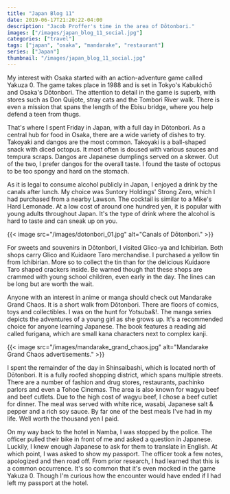 ```yaml
---
title: "Japan Blog 11"
date: 2019-06-17T21:20:22-04:00
description: "Jacob Proffer's time in the area of Dōtonbori."
images: ["/images/japan_blog_11_social.jpg"]
categories: ["travel"]
tags: ["japan", "osaka", "mandarake", "restaurant"]
series: ["Japan"]
thumbnail: "/images/japan_blog_11_social.jpg"
---
```


My interest with Osaka started with an action-adventure game called Yakuza 0. The game takes place in 1988 and is set in Tokyo's Kabukichō and Osaka's Dōtonbori. The attention to detail in the game is superb, with stores such as Don Quijote, stray cats and the Tombori River walk. There is even a mission that spans the length of the Ebisu bridge, where you help defend a teen from thugs.

That's where I spent Friday in Japan, with a full day in Dōtonbori. As a central hub for food in Osaka, there are a wide variety of dishes to try. Takoyaki and dangos are the most common. Takoyaki is a ball-shaped snack with diced octopus. It most often is doused with various sauces and tempura scraps. Dangos are Japanese dumplings served on a skewer. Out of the two, I prefer dangos for the overall taste. I found the taste of octopus to be too spongy and hard on the stomach.

As it is legal to consume alcohol publicly in Japan, I enjoyed a drink by the canals after lunch. My choice was Suntory Holdings' Strong Zero, which I had purchased from a nearby Lawson. The cocktail is similar to a Mike's Hard Lemonade. At a low cost of around one hundred yen, it is popular with young adults throughout Japan. It's the type of drink where the alcohol is hard to taste and can sneak up on you.

{{< image src="/images/dotonbori_01.jpg" alt="Canals of Dōtonbori." >}}

For sweets and souvenirs in Dōtonbori, I visited Glico-ya and Ichibirian. Both shops carry Glico and Kuidaore Taro merchandise. I purchased a yellow tin from Ichibirian. More so to collect the tin than for the delicious Kuidaore Taro shaped crackers inside. Be warned though that these shops are crammed with young school children, even early in the day. The lines can be long but are worth the wait.

Anyone with an interest in anime or manga should check out Mandarake Grand Chaos. It is a short walk from Dōtonbori. There are floors of comics, toys and collectibles. I was on the hunt for Yotsuba&!. The manga series depicts the adventures of a young girl as she grows up. It's a recommended choice for anyone learning Japanese. The book features a reading aid called furigana, which are small kana characters next to complex kanji.

{{< image src="/images/mandarake_grand_chaos.jpg" alt="Mandarake Grand Chaos advertisements." >}}

I spent the remainder of the day in Shinsaibashi, which is located north of Dōtonbori. It is a fully roofed shopping district, which spans multiple streets. There are a number of fashion and drug stores, restaurants, pachinko parlors and even a Tohoe Cinemas. The area is also known for wagyu beef and beef cutlets. Due to the high cost of wagyu beef, I chose a beef cutlet for dinner. The meal was served with white rice, wasabi, Japanese salt &amp; pepper and a rich soy sauce. By far one of the best meals I've had in my life. Well worth the thousand yen I paid.

On my way back to the hotel in Namba, I was stopped by the police. The officer pulled their bike in front of me and asked a question in Japanese. Luckily, I knew enough Japanese to ask for them to translate in English. At which point, I was asked to show my passport. The officer took a few notes, apologized and then road off. From prior research, I had learned that this is a common occurrence. It's so common that it's even mocked in the game Yakuza 0. Though I'm curious how the encounter would have ended if I had left my passport at the hotel.
